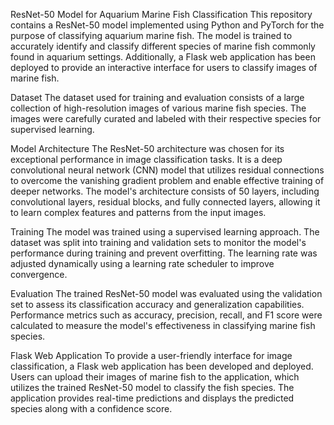 
ResNet-50 Model for Aquarium Marine Fish Classification
This repository contains a ResNet-50 model implemented using Python and PyTorch for the purpose of classifying aquarium marine fish.
The model is trained to accurately identify and classify different species of marine fish commonly found in aquarium settings. Additionally, a Flask web application has been deployed to provide an interactive interface for users to classify images of marine fish.

Dataset
The dataset used for training and evaluation consists of a large collection of high-resolution images of various marine fish species.
The images were carefully curated and labeled with their respective species for supervised learning.

Model Architecture
The ResNet-50 architecture was chosen for its exceptional performance in image classification tasks. 
It is a deep convolutional neural network (CNN) model that utilizes residual connections to overcome the vanishing gradient problem and enable effective training of deeper networks. 
The model's architecture consists of 50 layers, including convolutional layers, residual blocks, and fully connected layers, allowing it to learn complex features and patterns from the input images.

Training
The model was trained using a supervised learning approach. 
The dataset was split into training and validation sets to monitor the model's performance during training and prevent overfitting. 
The learning rate was adjusted dynamically using a learning rate scheduler to improve convergence.

Evaluation
The trained ResNet-50 model was evaluated using the validation set to assess its classification accuracy and generalization capabilities. Performance metrics such as accuracy, precision, recall, and F1 score were calculated to measure the model's effectiveness in classifying marine fish species.

Flask Web Application
To provide a user-friendly interface for image classification, a Flask web application has been developed and deployed. 
Users can upload their images of marine fish to the application, which utilizes the trained ResNet-50 model to classify the fish species. The application provides real-time predictions and displays the predicted species along with a confidence score.
